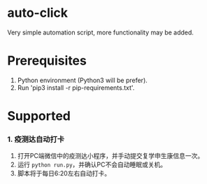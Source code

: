 # auto-click

Very simple automation script, more functionality may be added.

# Prerequisites
1. Python environment (Python3 will be prefer).
2. Run 'pip3 install -r pip-requirements.txt'.

# Supported
### 1. 疫测达自动打卡
1. 打开PC端微信中的疫测达小程序，并手动提交复学申生康信息一次。
2. 运行 `python run.py`，并确认PC不会自动睡眠或关机。
3. 脚本将于每日6:20左右自动打卡。
